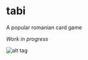 # tabi
A popular romanian card game

<i>Work in progress</i>

![alt tag](http://i.imgur.com/884aKZ2.png)
